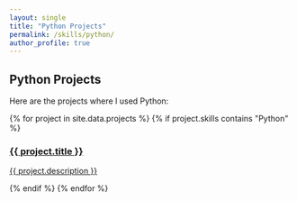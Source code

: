 ```yaml
---
layout: single
title: "Python Projects"
permalink: /skills/python/
author_profile: true
---
```


## Python Projects

Here are the projects where I used Python:

<div class="skills-grid">
  {% for project in site.data.projects %}
    {% if project.skills contains "Python" %}
      <div class="tile">
        <a href="{{ project.url }}">
          <h3>{{ project.title }}</h3>
          <p>{{ project.description }}</p>
        </a>
      </div>
    {% endif %}
  {% endfor %}
</div> 

